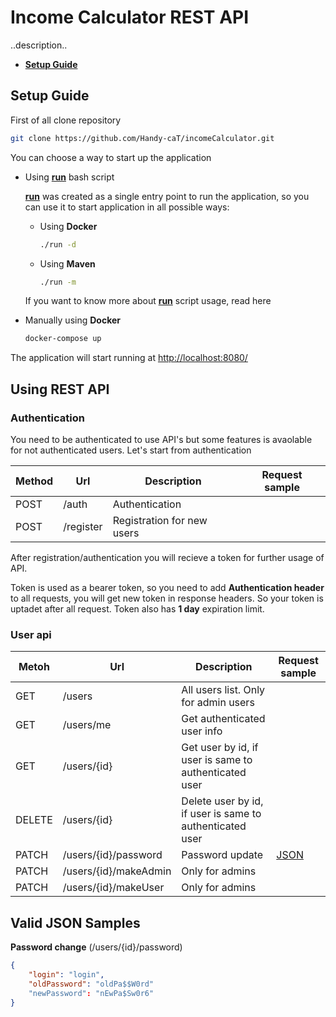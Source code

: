 # Income Calculator REST API

..description..

- **[Setup Guide](#setup-guide)**

## <a id="setup">Setup Guide</a>

First of all clone repository

```bash
git clone https://github.com/Handy-caT/incomeCalculator.git
```

You can choose a way to start up the application

- Using **[run](./run)** bash script 
  
  **[run](./run)** was created as a single entry point to run the application, so you can use it to start application in all possible ways: 
  
  - Using **Docker**
    
    ```bash
    ./run -d
    ```
  
  - Using **Maven**
    
    ```bash
    ./run -m
    ```
  
  If you want to know more about **[run](./run)** script usage, read here 

- Manually using **Docker**
  
  ```bash
  docker-compose up
  ```

The application will start running at  [http://localhost:8080/]()

## Using REST API

### Authentication

You need to be authenticated to use API's but some features is avaolable for not authenticated users. Let's start from authentication

| **Method** | **Url**   | **Description**            | **Request sample** |
| ---------- | --------- | -------------------------- | ------------------ |
| POST       | /auth     | Authentication             |                    |
| POST       | /register | Registration for new users |                    |

After registration/authentication you will recieve a token for further usage of API.

Token is used as a bearer token, so you need to add **Authentication header** to all requests, you will get new token in response headers. So your token is uptadet after all request. Token also has **1 day** expiration limit.

### User api

| **Metoh** | **Url**               | **Description**                                          | **Request sample**      |
| --------- | --------------------- | -------------------------------------------------------- | ----------------------- |
| GET       | /users                | All users list. Only for admin users                     |                         |
| GET       | /users/me             | Get authenticated user info                              |                         |
| GET       | /users/{id}           | Get user by id, if user is same to authenticated user    |                         |
| DELETE    | /users/{id}           | Delete user by id, if user is same to authenticated user |                         |
| PATCH     | /users/{id}/password  | Password update                                          | [JSON](#passwordChange) |
| PATCH     | /users/{id}/makeAdmin | Only for admins                                          |                         |
| PATCH     | /users/{id}/makeUser  | Only for admins                                          |                         |





## Valid JSON Samples

<a id="passwordChange">**Password change** (/users/{id}/password)</a>

```json
{
    "login": "login",
    "oldPassword": "oldPa$$W0rd"
    "newPassword": "nEwPa$Sw0r6"
}
```


